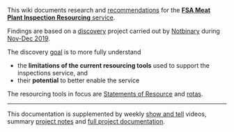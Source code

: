 This wiki documents research and [recommendations](recommendations) for the [**FSA Meat Plant Inspection Resourcing** service](definition). 

Findings are based on a [discovery](methodology) project carried out by [Notbinary](team) during [Nov-Dec 2019](timeline-and-ceremonies). 

The discovery [goal](scope) is to more fully understand

- the **limitations of the current resourcing tools** used to support the inspections service, and
- their **potential** to better enable the service

The resourcing tools in focus are [Statements of Resource](https://github.com/notbinary/fsa-inspections/wiki/sor-context) and [rotas](https://github.com/notbinary/fsa-inspections/wiki/rota-context). 

***

This documentation is supplemented by weekly [show and tell](show-and-tells) videos, summary [project notes](https://github.com/notbinary/fsa-weeknotes/wiki#meat-plant-inspections) and [full project documentation](https://drive.google.com/drive/folders/1-B1PdZ9Cw1uRerBDSZm4IQqmFb6PiPby).
